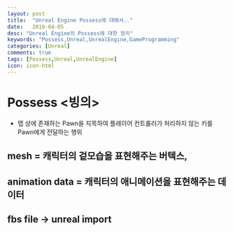 ```yaml
---
layout: post
title:  "Unreal Engine Possess에 대해서.."
date:   2018-04-05
desc: "Unreal Engine의 Possess에 대한 정리"
keywords: "Possess,Unreal,UnrealEngine,GameProgramming"
categories: [Unreal]
comments: true
tags: [Possess,Unreal,UnrealEngine]
icon: icon-html
---
```


# Possess <빙의>
 - 맵 상에 존재하는 Pawn을 지목하여 플레이어 컨트롤러가 처리하지 않는 키를 Pawn에게 전달하는 행위


## mesh = 캐릭터의 겉모습을 표현해주는 버텍스,
## animation data = 캐릭터의 애니메이션을 표현해주는 데이터
## fbs file -> unreal import

